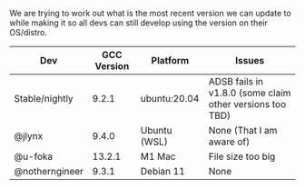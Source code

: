 We are trying to work out what is the most recent version we can update to while making it so all devs can still develop using the version on their OS/distro.

| Dev      | GCC Version | Platform     | Issues|
|----------|-------------|--------------|--------------|
| Stable/nightly | 9.2.1       | ubuntu:20.04 | ADSB fails in v1.8.0 (some claim other versions too TBD) |
| @jlynx   | 9.4.0       | Ubuntu (WSL) | None (That I am aware of) |
| @u-foka | 13.2.1       | M1 Mac | File size too big |
| @notherngineer | 9.3.1       | Debian 11 | None |